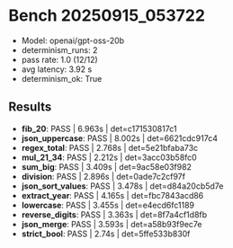 # Bench 20250915_053722
- Model: openai/gpt-oss-20b
- determinism_runs: 2
- pass rate: 1.0 (12/12)
- avg latency: 3.92 s
- determinism_ok: True

## Results
- **fib_20**: PASS | 6.963s | det=c171530817c1
- **json_uppercase**: PASS | 8.002s | det=6621cdc917c4
- **regex_total**: PASS | 2.768s | det=5e21bfaba73c
- **mul_21_34**: PASS | 2.212s | det=3acc03b58fc0
- **sum_big**: PASS | 3.409s | det=9ac58e03f982
- **division**: PASS | 2.896s | det=0ade7c2cf97f
- **json_sort_values**: PASS | 3.478s | det=d84a20cb5d7e
- **extract_year**: PASS | 4.165s | det=fbc7843acd86
- **lowercase**: PASS | 3.455s | det=e4ecd6fc1189
- **reverse_digits**: PASS | 3.363s | det=8f7a4cf1d8fb
- **json_merge**: PASS | 3.593s | det=a58b93f9ec7e
- **strict_bool**: PASS | 2.74s | det=5ffe533b830f